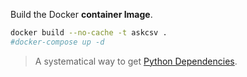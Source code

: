 Build the Docker **container Image**.

```sh
docker build --no-cache -t askcsv .
#docker-compose up -d
```

> A systematical way to get [Python Dependencies](https://jalcocert.github.io/JAlcocerT/useful-python-stuff/).